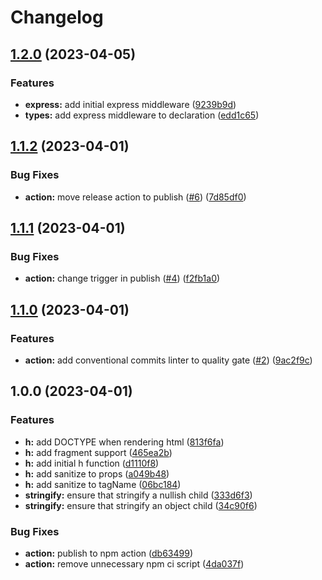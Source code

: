 # Changelog

## [1.2.0](https://github.com/danprates/lite-jsx/compare/v1.1.2...v1.2.0) (2023-04-05)


### Features

* **express:** add initial express middleware ([9239b9d](https://github.com/danprates/lite-jsx/commit/9239b9df55193f493206a989015bcd4fd62f4983))
* **types:** add express middleware to declaration ([edd1c65](https://github.com/danprates/lite-jsx/commit/edd1c65093e11be218baf47893c31fa9e8122a2f))

## [1.1.2](https://github.com/danprates/lite-jsx/compare/v1.1.1...v1.1.2) (2023-04-01)


### Bug Fixes

* **action:** move release action to publish ([#6](https://github.com/danprates/lite-jsx/issues/6)) ([7d85df0](https://github.com/danprates/lite-jsx/commit/7d85df0994fb19b54bfe8591543ab40c448cdf1d))

## [1.1.1](https://github.com/danprates/lite-jsx/compare/v1.1.0...v1.1.1) (2023-04-01)


### Bug Fixes

* **action:** change trigger in publish ([#4](https://github.com/danprates/lite-jsx/issues/4)) ([f2fb1a0](https://github.com/danprates/lite-jsx/commit/f2fb1a05267836db6e17a740456b01b6035b835a))

## [1.1.0](https://github.com/danprates/lite-jsx/compare/v1.0.0...v1.1.0) (2023-04-01)


### Features

* **action:** add conventional commits linter to quality gate ([#2](https://github.com/danprates/lite-jsx/issues/2)) ([9ac2f9c](https://github.com/danprates/lite-jsx/commit/9ac2f9c7b53a0aa2c70e8df1213d1fbfcd154881))

## 1.0.0 (2023-04-01)


### Features

* **h:** add DOCTYPE when rendering html ([813f6fa](https://github.com/danprates/lite-jsx/commit/813f6fa2e9917ff2687d41ad7dee44a4975e847e))
* **h:** add fragment support ([465ea2b](https://github.com/danprates/lite-jsx/commit/465ea2b0918348f1b0ab56250068d14ce787bb5e))
* **h:** add initial h function ([d1110f8](https://github.com/danprates/lite-jsx/commit/d1110f84aa5791ff768124adb47481a1efe86b2e))
* **h:** add sanitize to props ([a049b48](https://github.com/danprates/lite-jsx/commit/a049b489fe6c2511bdac5682419a356124b12548))
* **h:** add sanitize to tagName ([06bc184](https://github.com/danprates/lite-jsx/commit/06bc184ce80fef2d7556c44270474e6e7ca7acce))
* **stringify:** ensure that stringify a nullish child ([333d6f3](https://github.com/danprates/lite-jsx/commit/333d6f3928d269bf79968e00fce177cfd480151a))
* **stringify:** ensure that stringify an object child ([34c90f6](https://github.com/danprates/lite-jsx/commit/34c90f6aa9623782b824a628ccd5f04e3c91b1b8))


### Bug Fixes

* **action:** publish to npm action ([db63499](https://github.com/danprates/lite-jsx/commit/db634996efb700afbd94e80b1cac4db801a1446e))
* **action:** remove unnecessary npm ci script ([4da037f](https://github.com/danprates/lite-jsx/commit/4da037fad61415d90963c8f4cb4d3cc2a8d6e2f6))
